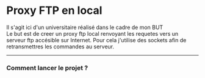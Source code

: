 # Proxy FTP en local
Il s'agit ici d'un universitaire réalisé dans le cadre de mon BUT  
Le but est de creer un proxy ftp local renvoyant les requetes vers un serveur ftp accésible sur Internet. Pour cela j'utilise des sockets afin de retransmettres les commandes au serveur.  

***
### Comment lancer le projet ?
